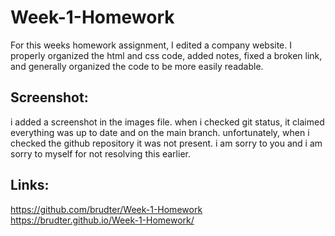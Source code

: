 # Week-1-Homework
For this weeks homework assignment, I edited a company website. I properly organized the html and css code, added notes, fixed a broken link, and generally organized the code to be more easily readable.

## Screenshot:
i added a screenshot in the images file. when i checked git status, it claimed 
everything was up to date and on the main branch. unfortunately, when i checked 
the github repository it was not present. i am sorry to you and i am sorry to myself for not
resolving this earlier.

## Links: 
https://github.com/brudter/Week-1-Homework
https://brudter.github.io/Week-1-Homework/
